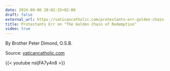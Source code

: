 ```yaml
---
date: 2024-09-06 20:02:15+02:00
draft: false
external_url: https://vaticancatholic.com/protestants-err-golden-chain-redemption/
title: Protestants Err on "The Golden Chain of Redemption"
video: true
---
```




By Brother Peter Dimond, O.S.B.

Source: [vaticancatholic.com](https://vaticancatholic.com/protestants-err-golden-chain-redemption/)

{{< youtube nsljFA7y4n8 >}}
